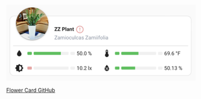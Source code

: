 ![](../../../assets/screenshot-2024-09-26-at-10-17-09-am.png)

<a href="https://github.com/Olen/lovelace-flower-card?tab=readme-ov-file" target="_blank" rel="noopener">Flower Card GitHub</a>